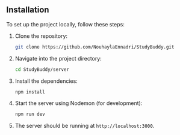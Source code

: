 
## Installation

To set up the project locally, follow these steps:

1. Clone the repository:

   ```bash
   git clone https://github.com/NouhaylaEnnadri/StudyBuddy.git
   ```

2. Navigate into the project directory:

   ```bash
   cd StudyBuddy/server
   ```

3. Install the dependencies:

   ```bash
   npm install
   ```

4. Start the server using Nodemon (for development):

   ```bash
   npm run dev
   ```

5. The server should be running at `http://localhost:3000`.
